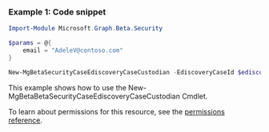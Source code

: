 ### Example 1: Code snippet

```powershellImport-Module Microsoft.Graph.Beta.Security

$params = @{
	email = "AdeleV@contoso.com"
}

New-MgBetaSecurityCaseEdiscoveryCaseCustodian -EdiscoveryCaseId $ediscoveryCaseId -BodyParameter $params
```
This example shows how to use the New-MgBetaBetaSecurityCaseEdiscoveryCaseCustodian Cmdlet.
To learn about permissions for this resource, see the [permissions reference](/graph/permissions-reference).


